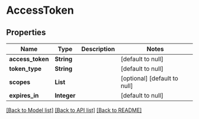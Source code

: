# AccessToken
## Properties

| Name | Type | Description | Notes |
|------------ | ------------- | ------------- | -------------|
| **access\_token** | **String** |  | [default to null] |
| **token\_type** | **String** |  | [default to null] |
| **scopes** | **List** |  | [optional] [default to null] |
| **expires\_in** | **Integer** |  | [default to null] |

[[Back to Model list]](../README.md#documentation-for-models) [[Back to API list]](../README.md#documentation-for-api-endpoints) [[Back to README]](../README.md)


